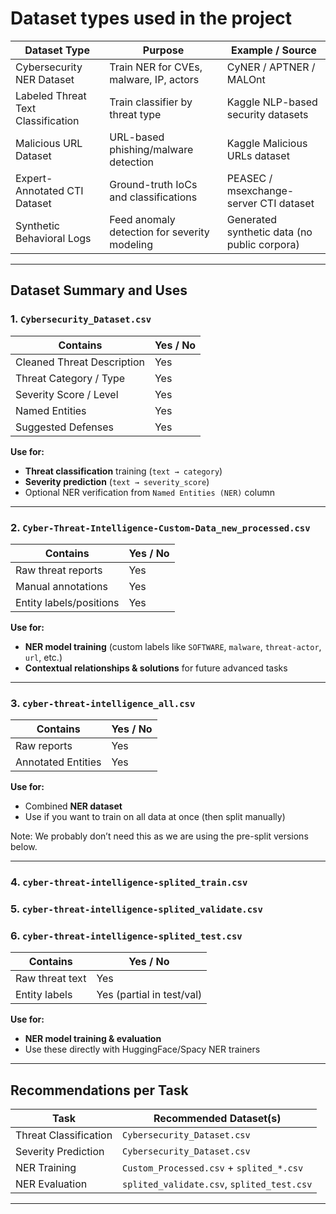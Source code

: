 # Dataset types used in the project

| Dataset Type                       | Purpose                                      | Example / Source                             |
| ---------------------------------- | -------------------------------------------- | -------------------------------------------- |
| Cybersecurity NER Dataset          | Train NER for CVEs, malware, IP, actors      | CyNER / APTNER / MALOnt                      |
| Labeled Threat Text Classification | Train classifier by threat type              | Kaggle NLP-based security datasets           |
| Malicious URL Dataset              | URL-based phishing/malware detection         | Kaggle Malicious URLs dataset                |
| Expert-Annotated CTI Dataset       | Ground-truth IoCs and classifications        | PEASEC / msexchange-server CTI dataset       |
| Synthetic Behavioral Logs          | Feed anomaly detection for severity modeling | Generated synthetic data (no public corpora) |

---

## Dataset Summary and Uses

### 1. `Cybersecurity_Dataset.csv`

| **Contains**               | Yes / No |
| -------------------------- | -------- |
| Cleaned Threat Description | Yes      |
| Threat Category / Type     | Yes      |
| Severity Score / Level     | Yes      |
| Named Entities             | Yes      |
| Suggested Defenses         | Yes      |

**Use for:**

- **Threat classification** training (`text → category`)
- **Severity prediction** (`text → severity_score`)
- Optional NER verification from `Named Entities (NER)` column

---

### 2. `Cyber-Threat-Intelligence-Custom-Data_new_processed.csv`

| **Contains**            | Yes / No |
| ----------------------- | -------- |
| Raw threat reports      | Yes      |
| Manual annotations      | Yes      |
| Entity labels/positions | Yes      |

**Use for:**

- **NER model training** (custom labels like `SOFTWARE`, `malware`, `threat-actor`, `url`, etc.)
- **Contextual relationships & solutions** for future advanced tasks

---

### 3. `cyber-threat-intelligence_all.csv`

| **Contains**       | Yes / No |
| ------------------ | -------- |
| Raw reports        | Yes      |
| Annotated Entities | Yes      |

**Use for:**

- Combined **NER dataset**
- Use if you want to train on all data at once (then split manually)

Note: We probably don’t need this as we are using the pre-split versions below.

---

### 4. `cyber-threat-intelligence-splited_train.csv`

### 5. `cyber-threat-intelligence-splited_validate.csv`

### 6. `cyber-threat-intelligence-splited_test.csv`

| **Contains**    | Yes / No                  |
| --------------- | ------------------------- |
| Raw threat text | Yes                       |
| Entity labels   | Yes (partial in test/val) |

**Use for:**

- **NER model training & evaluation**
- Use these directly with HuggingFace/Spacy NER trainers

---

## Recommendations per Task

| **Task**              | **Recommended Dataset(s)**                 |
| --------------------- | ------------------------------------------ |
| Threat Classification | `Cybersecurity_Dataset.csv`                |
| Severity Prediction   | `Cybersecurity_Dataset.csv`                |
| NER Training          | `Custom_Processed.csv` + `splited_*.csv`   |
| NER Evaluation        | `splited_validate.csv`, `splited_test.csv` |

---
